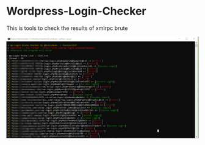 # Wordpress-Login-Checker
This is tools to check the results of xmlrpc brute

![pictures](https://raw.githubusercontent.com/fooster1337/wp-login-checker/main/pic.png)
